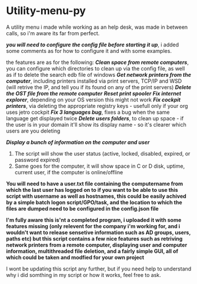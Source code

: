# Utility-menu-py
A utility menu i made while working as an help desk, was made in between calls, so i'm aware its far from perfect.

***you will need to configure the config file before starting it up***, i added some comments as for how to configure it and with some examples.

the features are as for the following:
***Clean space from remote computers***, you can configure which directories to clean up via the config file, as well as if to delete the search edb file of windows
***Get network printers from the computer***, including printers installed via print servers, TCP/IP and WSD (will retrive the IP, and tell you if its found on any of the print servers)
***Delete the OST file from the remote computer*** 
***Reset print spooler*** 
***Fix internet explorer***, depending on your OS version this might not work
***Fix cockpit printers***, via deleting the appropriate registry keys - usefull only if your org uses jetro cockpit
***Fix 3 languages bug***, fixes a bug when the same language get displayed twice
***Delete users folders***, to clean up space - if the user is in your domain it'll show its display name - so it's clearer which users are you deleting

***Display a bunch of information on the computer and user***
1. The script will show the user status (active, locked, disabled, expired, or password expired)
2. Same goes for the computer, it will show space in C or D disk, uptime, current user, if the computer is online/offline

**You will need to have a user.txt file containing the computername from which the last user has logged on to if you want to be able to use this script with username as well as hostnames,
this could be easily achived by a simple batch logon script/GPO/task, and the location to which the files are dumped need to be configured in the config.json file**

**I'm fully aware this is'nt a completed program, i uploaded it with some features missing (only relevent for the company i'm working for, and i wouldn't want to release sensetive information
such as AD groups, users, paths etc) but this script contains a few nice features such as retriving network printers from a remote computer, displaying user and computer information, multithreaded file deletion,
and a fairly simple GUI, all of which could be taken and modfied for your own project**

I wont be updating this script any further, but if you need help to understand why i did somthing in my script or how it works, feel free to ask.
